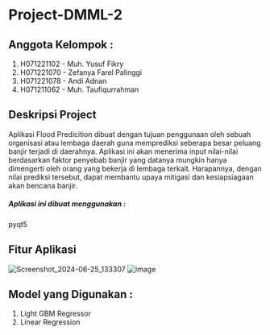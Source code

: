 # Project-DMML-2

## Anggota Kelompok : 
  1. H071221102 - Muh. Yusuf Fikry
  2. H071221070 - Zefanya Farel Palinggi
  3. H071221078 - Andi Adnan
  4. H071211062 - Muh. Taufiqurrahman



## Deskripsi Project 
Aplikasi Flood Predicition dibuat dengan tujuan penggunaan oleh sebuah organisasi atau  lembaga daerah guna memprediksi seberapa besar peluang banjir terjadi di daerahnya. Aplikasi ini akan menerima input nilai-nilai berdasarkan faktor penyebab banjir yang datanya mungkin hanya dimengerti oleh orang yang bekerja di lembaga terkait. Harapannya, dengan nilai prediksi tersebut, dapat membantu upaya mitigasi dan kesiapsiagaan akan bencana banjir.
##### Aplikasi ini dibuat menggunakan : 
pyqt5

## Fitur Aplikasi
![Screenshot_2024-06-25_133307](https://github.com/yusuffikry/Project-DMML-2/assets/113654172/1d493fe7-b8d0-4b60-a84a-edf6031fc959)
![image](https://github.com/yusuffikry/Project-DMML-2/assets/113654172/073c86a0-b748-4838-9313-8d84d8bb1387)


## Model yang Digunakan :
  1. Light GBM Regressor
  2. Linear Regression
